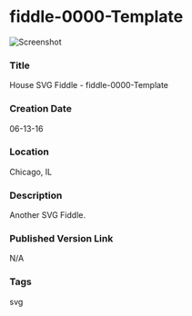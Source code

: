 fiddle-0000-Template
======

![Screenshot](screenshot.png)


### Title

House SVG Fiddle - fiddle-0000-Template


### Creation Date

06-13-16


### Location

Chicago, IL


### Description

Another SVG Fiddle.


### Published Version Link

N/A


### Tags

svg
